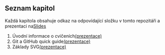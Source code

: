 ## Seznam kapitol
Každá kapitola obsahuje odkaz na odpovídající složku v tomto repozitáři a prezentaci na[Slides](https://slides.com)
1. Úvodní informace o cvičeních[(prezentace)](http://slides.com/bulva/kartograficka-vizualizace)
1. Git a GitHub quick guide[(prezentace)](http://slides.com/bulva/git-a-github)
1. Základy SVG[(prezentace)](http://slides.com/bulva/deck)